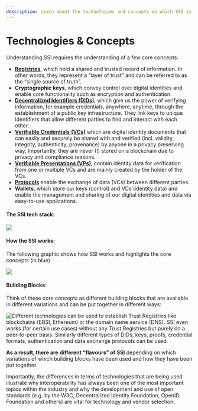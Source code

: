 ```yaml
---
description: Learn about the technologies and concepts on which SSI is based.
---
```


# Technologies & Concepts

Understanding SSI requires the understanding of a few core concepts:

* [**Registries**](registries.md), which hold a shared and trusted record of information. In other words, they represent a “layer of trust” and can be referred to as the “single source of truth”.
* **Cryptographic keys**, which convey control over digital identities and enable core functionality such as encryption and authentication.
* [**Decentralized Identifiers (DIDs)**](decentralised-identifiers-dids.md), which give us the power of verifying information, for example credentials, anywhere, anytime, through the establishment of a public key infrastructure. They link keys to unique identifiers that allow different parties to find and interact with each other.
* [**Verifiable Credentials** **(VCs)**](verifiable-credentials-vcs-and-verifiable-presentations-vps.md) which are digital identity documents that can easily and securely be shared with and verified (incl. validity, integrity, authenticity, provenance) by anyone in a privacy preserving way. Importantly, they are never (!) stored on a blockchain due to privacy and compliance reasons.
* [**Verifiable Presentations (VPs)**](verifiable-presentations-vps.md), contain identity data for verification from one or multiple VCs and are mainly created by the holder of the VCs.
* [**Protocols**](data-exchange-protocols.md) enable the exchange of data (VCs) between different parties.&#x20;
* **Wallets**, which store our keys (control) and VCs (identity data) and enable the management and sharing of our digital identities and data via easy-to-use applications.

#### The SSI tech stack:

![](<../../../../.gitbook/assets/Screenshot 2022-03-16 at 13.16.32.png>)



#### How the SSI works:

The following graphic shows how SSI works and highlights the core concepts (in blue)



![](https://images.squarespace-cdn.com/content/v1/609c0ddf94bcc0278a7cbdb4/6276f3d0-2d29-4664-be03-65d555fb824c/Screenshot+2022-03-09+at+08.26.35.png?format=2500w)

#### Building Blocks:

Think of these core concepts as different building blocks that are available in different variations and can be put together in different ways:

![Different technologies can be used to establish Trust Registries like blockchains (EBSI, Ethereum) or the domain name service (DNS). SSI even works (for certain use cases) without any Trust Registries but purely on a peer-to-peer basis. Similarly different types of DIDs, keys, proofs, credential formats,  authentication and data exchange protocols can be used.](https://images.squarespace-cdn.com/content/v1/609c0ddf94bcc0278a7cbdb4/1646980697410-HI3ESFOZM2HT5DZ12HG8/Screenshot+2022-03-10+at+09.34.37.png?format=1500w)

**As a result, there are** **different “flavours” of SSI** depending on which variations of which building blocks have been used and how they have been put together.

Importantly, the differences in terms of technologies that are being used illustrate why interoperability has always been one of the most important topics within the industry and why the development and use of open standards (e.g. by the W3C, Decentralized Identity Foundation, OpenID Foundation and others) are vital for technology and vendor selection.

